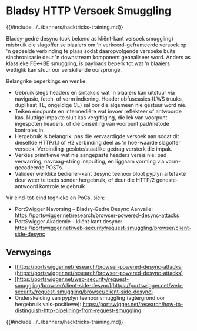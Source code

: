 # Bladsy HTTP Versoek Smuggling

{{#include ../../banners/hacktricks-training.md}}

Bladsy-gedre desync (ook bekend as kliënt-kant versoek smuggling) misbruik die slagoffer se blaaiers om 'n verkeerd-geframeerde versoek op 'n gedeelde verbinding te plaas sodat daaropvolgende versoeke buite sinchronisasie deur 'n downstream komponent geanaliseer word. Anders as klassieke FE↔BE smuggling, is payloads beperk tot wat 'n blaaiers wettiglik kan stuur oor verskillende oorspronge.

Belangrike beperkings en wenke
- Gebruik slegs headers en sintaksis wat 'n blaaiers kan uitstuur via navigasie, fetch, of vorm indiening. Header obfuscasies (LWS truuks, duplikaat TE, ongeldige CL) sal oor die algemeen nie gestuur word nie.
- Teiken eindpunte en intermediêre wat invoer reflekteer of antwoorde kas. Nuttige impakte sluit kas vergiftiging, die lek van voorpunt ingespoten headers, of die omseiling van voorpunt pad/metode kontroles in.
- Hergebruik is belangrik: pas die vervaardigde versoek aan sodat dit dieselfde HTTP/1.1 of H2 verbinding deel as 'n hoë-waarde slagoffer versoek. Verbinding-geslote/staatlike gedrag versterk die impak.
- Verkies primitiewe wat nie aangepaste headers vereis nie: pad verwarring, navraag-string inspuiting, en liggaam vorming via vorm-gecodeerde POSTs.
- Valideer werklike bediener-kant desync teenoor bloot pyplyn artefakte deur weer te toets sonder hergebruik, of deur die HTTP/2 geneste-antwoord kontrole te gebruik.

Vir eind-tot-eind tegnieke en PoCs, sien:
- PortSwigger Navorsing – Bladsy‑Gedre Desync Aanvalle: https://portswigger.net/research/browser-powered-desync-attacks
- PortSwigger Akademie – kliënt‑kant desync: https://portswigger.net/web-security/request-smuggling/browser/client-side-desync

## Verwysings
- [https://portswigger.net/research/browser-powered-desync-attacks](https://portswigger.net/research/browser-powered-desync-attacks)
- [https://portswigger.net/web-security/request-smuggling/browser/client-side-desync](https://portswigger.net/web-security/request-smuggling/browser/client-side-desync)
- Onderskeiding van pyplyn teenoor smuggling (agtergrond oor hergebruik vals-positiewe): https://portswigger.net/research/how-to-distinguish-http-pipelining-from-request-smuggling

{{#include ../../banners/hacktricks-training.md}}
